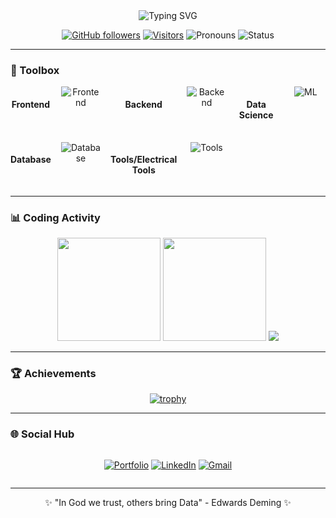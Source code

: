 <div align="center">
  
<!-- Animated typing text -->
<img src="https://readme-typing-svg.demolab.com?font=Fira+Code&weight=600&size=30&duration=3000&pause=1000&color=FF69B4&center=true&vCenter=true&width=600&height=80&lines=Hi+there+%F0%9F%91%8B%2C+I'm+Kaybhee;Entry+Backend+developer+, sometimes+I+REACT+(REACT+NATIVE)+%F0%9F%92%BB;A+Tech+Enthusiast+At+Heart+%F0%9F%A4%97;From+Nigeria+<sup>NG</sup>" alt="Typing SVG" />

<!-- Profile Metrics -->
[![GitHub followers](https://img.shields.io/github/followers/Kaybhee?logo=github&style=flat-square&color=FF69B4&labelColor=0D1117)](https://github.com/Kaybhee)
[![Visitors](https://komarev.com/ghpvc/?username=Kaybhee&color=FF69B4&style=flat-square)](https://github.com/Kaybhee)
![Pronouns](https://img.shields.io/badge/Pronouns-He/Him-FF69B4?style=flat-square)
![Status](https://img.shields.io/badge/Status-Coding%20%F0%9F%92%BB-FF69B4?style=flat-square)

</div>

---

### 🧰 Toolbox

<div align="center" style="display: grid; grid-template-columns: repeat(6, 1fr); gap: 1rem; justify-items: center;">

#### **Frontend**
<img src="https://skillicons.dev/icons?i=html,css,javascript,markdown" alt="Frontend" title="Frontend" />

#### **Backend**
<img src="https://skillicons.dev/icons?i=nodejs,expressjs " alt="Backend" title="Backend" />

#### **Data Science**
<img src = "https://skillicons.dev/icons?i=python,sklearn,tensorflow,selenium" alt= "ML" title = "Machine Learning"/>

#### **Database**
<img src="https://skillicons.dev/icons?i=postgreSQL,firebase,mongodb" alt="Database" title="Database" />

#### **Tools/Electrical Tools**
<img src="https://skillicons.dev/icons?i=git,github,anaconda,postman,vscode,Arduino,Azure" alt="Tools" title="Tools" />

</div>

---

### 📊 Coding Activity

<div align="center">

<!-- GitHub Stats -->
<img height="165em" src="https://github-readme-stats.vercel.app/api?username=Kaybhee&show_icons=true&theme=radical&hide_border=true&bg_color=0D1117&include_all_commits=true"/>
<img height="165em" src="https://github-readme-stats.vercel.app/api/top-langs/?username=Kaybhee&layout=compact&theme=radical&hide_border=true&bg_color=0D1117"/>
  
<!-- Streak Stats -->
<img src="https://streak-stats.demolab.com?user=Kaybhee&theme=radical&hide_border=true&background=0D1117"/>

</div>

---

### 🏆 Achievements

<div align="center">

[![trophy](https://github-profile-trophy.vercel.app/?username=Kaybhee&theme=radical&row=2&column=4&margin-w=15&margin-h=15)](https://github.com/ryo-ma/github-profile-trophy)

</div>

---

### 🌐 Social Hub

<div align="center" style="display: flex; gap: 1rem; justify-content: center; flex-wrap: wrap;">

[![Portfolio](https://img.shields.io/badge/Portfolio-FF69B4?style=for-the-badge&logo=google-chrome&logoColor=white)](https://kaybhee.github.io/AbdulKabir.github.io/)
[![LinkedIn](https://img.shields.io/badge/LinkedIn-0077B5?style=for-the-badge&logo=linkedin&logoColor=white)](https://linkedin.com/in/kaybee7)
[![Gmail](https://img.shields.io/badge/Gmail-D14836?style=for-the-badge&logo=gmail&logoColor=white)](mailto:abdulkabirbadru@gmail.com)

</div>

---

<div align="center">
  
✨ "In God we trust, others bring Data" - Edwards Deming ✨

</div>
